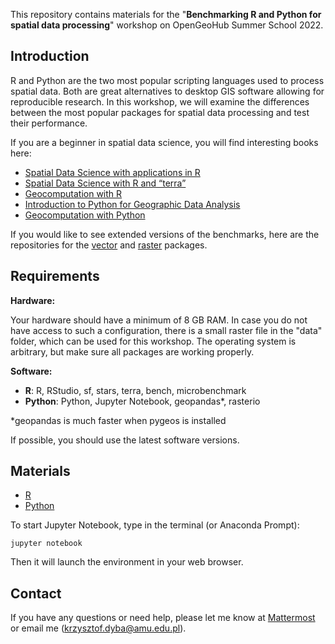 This repository contains materials for the "**Benchmarking R and Python for spatial data processing**" workshop on OpenGeoHub Summer School 2022.

## Introduction

R and Python are the two most popular scripting languages used to process spatial data.
Both are great alternatives to desktop GIS software allowing for reproducible research.
In this workshop, we will examine the differences between the most popular packages for spatial data processing and test their performance.

If you are a beginner in spatial data science, you will find interesting books here:
 - [Spatial Data Science with applications in R](https://www.r-spatial.org/book)
 - [Spatial Data Science with R and “terra”](https://rspatial.org/terra/)
 - [Geocomputation with R](https://geocompr.robinlovelace.net/)
 - [Introduction to Python for Geographic Data Analysis](https://pythongis.org/)
 - [Geocomputation with Python](https://geocompr.github.io/py/)

If you would like to see extended versions of the benchmarks, here are the repositories for the [vector](https://github.com/kadyb/vector-benchmark) and [raster](https://github.com/kadyb/raster-benchmark) packages.

## Requirements

**Hardware:**

Your hardware should have a minimum of 8 GB RAM.
In case you do not have access to such a configuration, there is a small raster file in the "data" folder, which can be used for this workshop.
The operating system is arbitrary, but make sure all packages are working properly.

**Software:**

 - **R**: R, RStudio, sf, stars, terra, bench, microbenchmark
 - **Python**: Python, Jupyter Notebook, geopandas*, rasterio

*geopandas is much faster when pygeos is installed

If possible, you should use the latest software versions.

## Materials

 - [R](https://kadyb.github.io/OGH2022/R.html)
 - [Python](https://kadyb.github.io/OGH2022/Python.html)

To start Jupyter Notebook, type in the terminal (or Anaconda Prompt):

```
jupyter notebook
```

Then it will launch the environment in your web browser.

## Contact
 
If you have any questions or need help, please let me know at [Mattermost](https://mattermost.opengeohub.org) or email me (krzysztof.dyba@amu.edu.pl).
